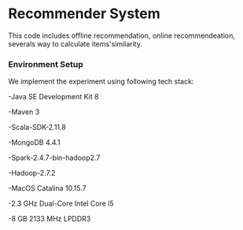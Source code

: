 # Recommender System

This code includes offline recommendation, online recommendeation, severals way to calculate items'similarity.

### Environment Setup
We implement the experiment using following tech stack:

-Java SE Development Kit 8

-Maven 3

-Scala-SDK-2.11.8

-MongoDB 4.4.1

-Spark-2.4.7-bin-hadoop2.7

-Hadoop-2.7.2

-MacOS Catalina 10.15.7

-2.3 GHz Dual-Core Intel Core i5

-8 GB 2133 MHz LPDDR3
